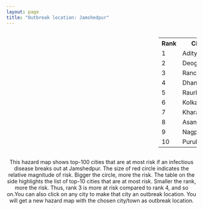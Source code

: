 ```yaml
---
layout: page
title: "Outbreak location: Jamshedpur"
---
```

<div style="width: 100%; overflow: auto;">
<div style="width: 75%; float: left;">
<div id="mapid">
<script src="https://buda-magenta.github.io/hazard_map/load_map.js"></script>

<script>
var marker_outbreak = L.marker([22.801519, 86.202958],{"autoPan": true}).addTo(map); marker_outbreak.bindTooltip("Jamshedpur").openTooltip();

var circle_1 = L.circle([22.782355, 86.159003], {"pane": "markerPane", "color": "red", "fill": true, "fillOpacity": 0.2, "fillRule": "evenodd", "lineCap": "round", "lineJoin": "round", "opacity": 1.0, "radius": 54634, "stroke": true, "weight": 3}).addTo(map);
circle_1.bindTooltip("Adityapur<br>rank: 1<br>hazard index: 0.054635")
circle_1.bindPopup('<a href="https://buda-magenta.github.io/hazard_map/Adityapur">Adityapur</a>')

var circle_2 = L.circle([24.476642, 86.606732], {"pane": "markerPane", "color": "red", "fill": true, "fillOpacity": 0.2, "fillRule": "evenodd", "lineCap": "round", "lineJoin": "round", "opacity": 1.0, "radius": 39598, "stroke": true, "weight": 3}).addTo(map);
circle_2.bindTooltip("Deoghar<br>rank: 2<br>hazard index: 0.039598")
circle_2.bindPopup('<a href="https://buda-magenta.github.io/hazard_map/Deoghar">Deoghar</a>')

var circle_3 = L.circle([23.370035, 85.325013], {"pane": "markerPane", "color": "red", "fill": true, "fillOpacity": 0.2, "fillRule": "evenodd", "lineCap": "round", "lineJoin": "round", "opacity": 1.0, "radius": 36575, "stroke": true, "weight": 3}).addTo(map);
circle_3.bindTooltip("Ranchi<br>rank: 3<br>hazard index: 0.036576")
circle_3.bindPopup('<a href="https://buda-magenta.github.io/hazard_map/Ranchi">Ranchi</a>')

var circle_4 = L.circle([23.795281, 86.430964], {"pane": "markerPane", "color": "red", "fill": true, "fillOpacity": 0.2, "fillRule": "evenodd", "lineCap": "round", "lineJoin": "round", "opacity": 1.0, "radius": 34448, "stroke": true, "weight": 3}).addTo(map);
circle_4.bindTooltip("Dhanbad<br>rank: 4<br>hazard index: 0.034449")
circle_4.bindPopup('<a href="https://buda-magenta.github.io/hazard_map/Dhanbad">Dhanbad</a>')

var circle_5 = L.circle([22.214285, 84.872437], {"pane": "markerPane", "color": "red", "fill": true, "fillOpacity": 0.2, "fillRule": "evenodd", "lineCap": "round", "lineJoin": "round", "opacity": 1.0, "radius": 32489, "stroke": true, "weight": 3}).addTo(map);
circle_5.bindTooltip("Raurkela<br>rank: 5<br>hazard index: 0.032489")
circle_5.bindPopup('<a href="https://buda-magenta.github.io/hazard_map/Raurkela">Raurkela</a>')

var circle_6 = L.circle([22.541418, 88.357691], {"pane": "markerPane", "color": "red", "fill": true, "fillOpacity": 0.2, "fillRule": "evenodd", "lineCap": "round", "lineJoin": "round", "opacity": 1.0, "radius": 27474, "stroke": true, "weight": 3}).addTo(map);
circle_6.bindTooltip("Kolkata<br>rank: 6<br>hazard index: 0.027474")
circle_6.bindPopup('<a href="https://buda-magenta.github.io/hazard_map/Kolkata">Kolkata</a>')

var circle_7 = L.circle([25.133173, 86.525040], {"pane": "markerPane", "color": "red", "fill": true, "fillOpacity": 0.2, "fillRule": "evenodd", "lineCap": "round", "lineJoin": "round", "opacity": 1.0, "radius": 19431, "stroke": true, "weight": 3}).addTo(map);
circle_7.bindTooltip("Kharagpur<br>rank: 7<br>hazard index: 0.019431")
circle_7.bindPopup('<a href="https://buda-magenta.github.io/hazard_map/Kharagpur">Kharagpur</a>')

var circle_8 = L.circle([23.687130, 86.974659], {"pane": "markerPane", "color": "red", "fill": true, "fillOpacity": 0.2, "fillRule": "evenodd", "lineCap": "round", "lineJoin": "round", "opacity": 1.0, "radius": 10624, "stroke": true, "weight": 3}).addTo(map);
circle_8.bindTooltip("Asansol<br>rank: 8<br>hazard index: 0.010624")
circle_8.bindPopup('<a href="https://buda-magenta.github.io/hazard_map/Asansol">Asansol</a>')

var circle_9 = L.circle([21.149813, 79.082056], {"pane": "markerPane", "color": "red", "fill": true, "fillOpacity": 0.2, "fillRule": "evenodd", "lineCap": "round", "lineJoin": "round", "opacity": 1.0, "radius": 9338, "stroke": true, "weight": 3}).addTo(map);
circle_9.bindTooltip("Nagpur<br>rank: 9<br>hazard index: 0.009339")
circle_9.bindPopup('<a href="https://buda-magenta.github.io/hazard_map/Nagpur">Nagpur</a>')

var circle_10 = L.circle([23.332200, 86.361600], {"pane": "markerPane", "color": "red", "fill": true, "fillOpacity": 0.2, "fillRule": "evenodd", "lineCap": "round", "lineJoin": "round", "opacity": 1.0, "radius": 8910, "stroke": true, "weight": 3}).addTo(map);
circle_10.bindTooltip("Purulia<br>rank: 10<br>hazard index: 0.008911")
circle_10.bindPopup('<a href="https://buda-magenta.github.io/hazard_map/Purulia">Purulia</a>')

var circle_11 = L.circle([25.609324, 85.123525], {"pane": "markerPane", "color": "red", "fill": true, "fillOpacity": 0.2, "fillRule": "evenodd", "lineCap": "round", "lineJoin": "round", "opacity": 1.0, "radius": 8481, "stroke": true, "weight": 3}).addTo(map);
circle_11.bindTooltip("Patna<br>rank: 11<br>hazard index: 0.008481")
circle_11.bindPopup('<a href="https://buda-magenta.github.io/hazard_map/Patna">Patna</a>')

var circle_12 = L.circle([28.651718, 77.221939], {"pane": "markerPane", "color": "red", "fill": true, "fillOpacity": 0.2, "fillRule": "evenodd", "lineCap": "round", "lineJoin": "round", "opacity": 1.0, "radius": 6478, "stroke": true, "weight": 3}).addTo(map);
circle_12.bindTooltip("Delhi<br>rank: 12<br>hazard index: 0.006478")
circle_12.bindPopup('<a href="https://buda-magenta.github.io/hazard_map/Delhi">Delhi</a>')

var circle_13 = L.circle([23.699128, 85.991069], {"pane": "markerPane", "color": "red", "fill": true, "fillOpacity": 0.2, "fillRule": "evenodd", "lineCap": "round", "lineJoin": "round", "opacity": 1.0, "radius": 6440, "stroke": true, "weight": 3}).addTo(map);
circle_13.bindTooltip("Bokaro<br>rank: 13<br>hazard index: 0.006440")
circle_13.bindPopup('<a href="https://buda-magenta.github.io/hazard_map/Bokaro">Bokaro</a>')

var circle_14 = L.circle([22.383333, 82.133333], {"pane": "markerPane", "color": "red", "fill": true, "fillOpacity": 0.2, "fillRule": "evenodd", "lineCap": "round", "lineJoin": "round", "opacity": 1.0, "radius": 5863, "stroke": true, "weight": 3}).addTo(map);
circle_14.bindTooltip("Bilaspur<br>rank: 14<br>hazard index: 0.005864")
circle_14.bindPopup('<a href="https://buda-magenta.github.io/hazard_map/Bilaspur">Bilaspur</a>')

var circle_15 = L.circle([20.266777, 85.843559], {"pane": "markerPane", "color": "red", "fill": true, "fillOpacity": 0.2, "fillRule": "evenodd", "lineCap": "round", "lineJoin": "round", "opacity": 1.0, "radius": 5602, "stroke": true, "weight": 3}).addTo(map);
circle_15.bindTooltip("Bhubaneswar<br>rank: 15<br>hazard index: 0.005603")
circle_15.bindPopup('<a href="https://buda-magenta.github.io/hazard_map/Bhubaneswar">Bhubaneswar</a>')

var circle_16 = L.circle([21.237947, 81.633683], {"pane": "markerPane", "color": "red", "fill": true, "fillOpacity": 0.2, "fillRule": "evenodd", "lineCap": "round", "lineJoin": "round", "opacity": 1.0, "radius": 5123, "stroke": true, "weight": 3}).addTo(map);
circle_16.bindTooltip("Raipur<br>rank: 16<br>hazard index: 0.005124")
circle_16.bindPopup('<a href="https://buda-magenta.github.io/hazard_map/Raipur">Raipur</a>')

var circle_17 = L.circle([20.468600, 85.879200], {"pane": "markerPane", "color": "red", "fill": true, "fillOpacity": 0.2, "fillRule": "evenodd", "lineCap": "round", "lineJoin": "round", "opacity": 1.0, "radius": 4052, "stroke": true, "weight": 3}).addTo(map);
circle_17.bindTooltip("Cuttack<br>rank: 17<br>hazard index: 0.004053")
circle_17.bindPopup('<a href="https://buda-magenta.github.io/hazard_map/Cuttack">Cuttack</a>')

var circle_18 = L.circle([21.400000, 83.883333], {"pane": "markerPane", "color": "red", "fill": true, "fillOpacity": 0.2, "fillRule": "evenodd", "lineCap": "round", "lineJoin": "round", "opacity": 1.0, "radius": 3386, "stroke": true, "weight": 3}).addTo(map);
circle_18.bindTooltip("Sambalpur<br>rank: 18<br>hazard index: 0.003386")
circle_18.bindPopup('<a href="https://buda-magenta.github.io/hazard_map/Sambalpur">Sambalpur</a>')

var circle_19 = L.circle([21.063329, 86.505373], {"pane": "markerPane", "color": "red", "fill": true, "fillOpacity": 0.2, "fillRule": "evenodd", "lineCap": "round", "lineJoin": "round", "opacity": 1.0, "radius": 3160, "stroke": true, "weight": 3}).addTo(map);
circle_19.bindTooltip("Bhadrak<br>rank: 19<br>hazard index: 0.003160")
circle_19.bindPopup('<a href="https://buda-magenta.github.io/hazard_map/Bhadrak">Bhadrak</a>')

var circle_20 = L.circle([21.500000, 86.750000], {"pane": "markerPane", "color": "red", "fill": true, "fillOpacity": 0.2, "fillRule": "evenodd", "lineCap": "round", "lineJoin": "round", "opacity": 1.0, "radius": 3051, "stroke": true, "weight": 3}).addTo(map);
circle_20.bindTooltip("Baleshwar<br>rank: 20<br>hazard index: 0.003051")
circle_20.bindPopup('<a href="https://buda-magenta.github.io/hazard_map/Baleshwar">Baleshwar</a>')

var circle_21 = L.circle([19.075990, 72.877393], {"pane": "markerPane", "color": "red", "fill": true, "fillOpacity": 0.2, "fillRule": "evenodd", "lineCap": "round", "lineJoin": "round", "opacity": 1.0, "radius": 2524, "stroke": true, "weight": 3}).addTo(map);
circle_21.bindTooltip("Mumbai<br>rank: 21<br>hazard index: 0.002525")
circle_21.bindPopup('<a href="https://buda-magenta.github.io/hazard_map/Mumbai">Mumbai</a>')

var circle_22 = L.circle([22.500000, 83.500000], {"pane": "markerPane", "color": "red", "fill": true, "fillOpacity": 0.2, "fillRule": "evenodd", "lineCap": "round", "lineJoin": "round", "opacity": 1.0, "radius": 2418, "stroke": true, "weight": 3}).addTo(map);
circle_22.bindTooltip("Raigarh<br>rank: 22<br>hazard index: 0.002419")
circle_22.bindPopup('<a href="https://buda-magenta.github.io/hazard_map/Raigarh">Raigarh</a>')

var circle_23 = L.circle([21.200996, 81.335426], {"pane": "markerPane", "color": "red", "fill": true, "fillOpacity": 0.2, "fillRule": "evenodd", "lineCap": "round", "lineJoin": "round", "opacity": 1.0, "radius": 2219, "stroke": true, "weight": 3}).addTo(map);
circle_23.bindTooltip("Bhilai Nagar<br>rank: 23<br>hazard index: 0.002219")
circle_23.bindPopup('<a href="https://buda-magenta.github.io/hazard_map/Bhilai_Nagar">Bhilai Nagar</a>')

var circle_24 = L.circle([25.286698, 87.132254], {"pane": "markerPane", "color": "red", "fill": true, "fillOpacity": 0.2, "fillRule": "evenodd", "lineCap": "round", "lineJoin": "round", "opacity": 1.0, "radius": 2140, "stroke": true, "weight": 3}).addTo(map);
circle_24.bindTooltip("Bhagalpur<br>rank: 24<br>hazard index: 0.002141")
circle_24.bindPopup('<a href="https://buda-magenta.github.io/hazard_map/Bhagalpur">Bhagalpur</a>')

var circle_25 = L.circle([26.148658, 85.340013], {"pane": "markerPane", "color": "red", "fill": true, "fillOpacity": 0.2, "fillRule": "evenodd", "lineCap": "round", "lineJoin": "round", "opacity": 1.0, "radius": 1891, "stroke": true, "weight": 3}).addTo(map);
circle_25.bindTooltip("Muzaffarpur<br>rank: 25<br>hazard index: 0.001892")
circle_25.bindPopup('<a href="https://buda-magenta.github.io/hazard_map/Muzaffarpur">Muzaffarpur</a>')

var circle_26 = L.circle([23.730215, 86.839671], {"pane": "markerPane", "color": "red", "fill": true, "fillOpacity": 0.2, "fillRule": "evenodd", "lineCap": "round", "lineJoin": "round", "opacity": 1.0, "radius": 1828, "stroke": true, "weight": 3}).addTo(map);
circle_26.bindTooltip("Kulti<br>rank: 26<br>hazard index: 0.001828")
circle_26.bindPopup('<a href="https://buda-magenta.github.io/hazard_map/Kulti">Kulti</a>')

var circle_27 = L.circle([20.843512, 75.525927], {"pane": "markerPane", "color": "red", "fill": true, "fillOpacity": 0.2, "fillRule": "evenodd", "lineCap": "round", "lineJoin": "round", "opacity": 1.0, "radius": 1683, "stroke": true, "weight": 3}).addTo(map);
circle_27.bindTooltip("Jalgaon<br>rank: 27<br>hazard index: 0.001684")
circle_27.bindPopup('<a href="https://buda-magenta.github.io/hazard_map/Jalgaon">Jalgaon</a>')

var circle_28 = L.circle([26.460914, 80.321759], {"pane": "markerPane", "color": "red", "fill": true, "fillOpacity": 0.2, "fillRule": "evenodd", "lineCap": "round", "lineJoin": "round", "opacity": 1.0, "radius": 1457, "stroke": true, "weight": 3}).addTo(map);
circle_28.bindTooltip("Kanpur<br>rank: 28<br>hazard index: 0.001458")
circle_28.bindPopup('<a href="https://buda-magenta.github.io/hazard_map/Kanpur">Kanpur</a>')

var circle_29 = L.circle([21.199035, 81.397955], {"pane": "markerPane", "color": "red", "fill": true, "fillOpacity": 0.2, "fillRule": "evenodd", "lineCap": "round", "lineJoin": "round", "opacity": 1.0, "radius": 1362, "stroke": true, "weight": 3}).addTo(map);
circle_29.bindTooltip("Durg<br>rank: 29<br>hazard index: 0.001362")
circle_29.bindPopup('<a href="https://buda-magenta.github.io/hazard_map/Durg">Durg</a>')

var circle_30 = L.circle([22.472223, 88.093845], {"pane": "markerPane", "color": "red", "fill": true, "fillOpacity": 0.2, "fillRule": "evenodd", "lineCap": "round", "lineJoin": "round", "opacity": 1.0, "radius": 1268, "stroke": true, "weight": 3}).addTo(map);
circle_30.bindTooltip("Uluberia<br>rank: 30<br>hazard index: 0.001268")
circle_30.bindPopup('<a href="https://buda-magenta.github.io/hazard_map/Uluberia">Uluberia</a>')

var circle_31 = L.circle([12.979120, 77.591300], {"pane": "markerPane", "color": "red", "fill": true, "fillOpacity": 0.2, "fillRule": "evenodd", "lineCap": "round", "lineJoin": "round", "opacity": 1.0, "radius": 1230, "stroke": true, "weight": 3}).addTo(map);
circle_31.bindTooltip("Bangalore<br>rank: 31<br>hazard index: 0.001230")
circle_31.bindPopup('<a href="https://buda-magenta.github.io/hazard_map/Bangalore">Bangalore</a>')

var circle_32 = L.circle([23.535048, 87.338043], {"pane": "markerPane", "color": "red", "fill": true, "fillOpacity": 0.2, "fillRule": "evenodd", "lineCap": "round", "lineJoin": "round", "opacity": 1.0, "radius": 1228, "stroke": true, "weight": 3}).addTo(map);
circle_32.bindTooltip("Durgapur<br>rank: 32<br>hazard index: 0.001228")
circle_32.bindPopup('<a href="https://buda-magenta.github.io/hazard_map/Durgapur">Durgapur</a>')

var circle_33 = L.circle([25.572433, 83.609605], {"pane": "markerPane", "color": "red", "fill": true, "fillOpacity": 0.2, "fillRule": "evenodd", "lineCap": "round", "lineJoin": "round", "opacity": 1.0, "radius": 1181, "stroke": true, "weight": 3}).addTo(map);
circle_33.bindTooltip("Medinipur<br>rank: 33<br>hazard index: 0.001181")
circle_33.bindPopup('<a href="https://buda-magenta.github.io/hazard_map/Medinipur">Medinipur</a>')

var circle_34 = L.circle([19.087076, 82.023572], {"pane": "markerPane", "color": "red", "fill": true, "fillOpacity": 0.2, "fillRule": "evenodd", "lineCap": "round", "lineJoin": "round", "opacity": 1.0, "radius": 1178, "stroke": true, "weight": 3}).addTo(map);
circle_34.bindTooltip("Jagdalpur<br>rank: 34<br>hazard index: 0.001179")
circle_34.bindPopup('<a href="https://buda-magenta.github.io/hazard_map/Jagdalpur">Jagdalpur</a>')

var circle_35 = L.circle([23.967515, 85.438846], {"pane": "markerPane", "color": "red", "fill": true, "fillOpacity": 0.2, "fillRule": "evenodd", "lineCap": "round", "lineJoin": "round", "opacity": 1.0, "radius": 1120, "stroke": true, "weight": 3}).addTo(map);
circle_35.bindTooltip("Hazaribagh<br>rank: 35<br>hazard index: 0.001121")
circle_35.bindPopup('<a href="https://buda-magenta.github.io/hazard_map/Hazaribagh">Hazaribagh</a>')

var circle_36 = L.circle([30.909016, 75.851601], {"pane": "markerPane", "color": "red", "fill": true, "fillOpacity": 0.2, "fillRule": "evenodd", "lineCap": "round", "lineJoin": "round", "opacity": 1.0, "radius": 1106, "stroke": true, "weight": 3}).addTo(map);
circle_36.bindTooltip("Ludhiana<br>rank: 36<br>hazard index: 0.001106")
circle_36.bindPopup('<a href="https://buda-magenta.github.io/hazard_map/Ludhiana">Ludhiana</a>')

var circle_37 = L.circle([23.250000, 87.750000], {"pane": "markerPane", "color": "red", "fill": true, "fillOpacity": 0.2, "fillRule": "evenodd", "lineCap": "round", "lineJoin": "round", "opacity": 1.0, "radius": 1102, "stroke": true, "weight": 3}).addTo(map);
circle_37.bindTooltip("Barddhaman<br>rank: 37<br>hazard index: 0.001103")
circle_37.bindPopup('<a href="https://buda-magenta.github.io/hazard_map/Barddhaman">Barddhaman</a>')

var circle_38 = L.circle([25.773344, 84.784977], {"pane": "markerPane", "color": "red", "fill": true, "fillOpacity": 0.2, "fillRule": "evenodd", "lineCap": "round", "lineJoin": "round", "opacity": 1.0, "radius": 1084, "stroke": true, "weight": 3}).addTo(map);
circle_38.bindTooltip("Chapra<br>rank: 38<br>hazard index: 0.001084")
circle_38.bindPopup('<a href="https://buda-magenta.github.io/hazard_map/Chapra">Chapra</a>')

var circle_39 = L.circle([19.807608, 85.825254], {"pane": "markerPane", "color": "red", "fill": true, "fillOpacity": 0.2, "fillRule": "evenodd", "lineCap": "round", "lineJoin": "round", "opacity": 1.0, "radius": 1067, "stroke": true, "weight": 3}).addTo(map);
circle_39.bindTooltip("Puri<br>rank: 39<br>hazard index: 0.001068")
circle_39.bindPopup('<a href="https://buda-magenta.github.io/hazard_map/Puri">Puri</a>')

var circle_40 = L.circle([24.796436, 85.007956], {"pane": "markerPane", "color": "red", "fill": true, "fillOpacity": 0.2, "fillRule": "evenodd", "lineCap": "round", "lineJoin": "round", "opacity": 1.0, "radius": 941, "stroke": true, "weight": 3}).addTo(map);
circle_40.bindTooltip("Gaya<br>rank: 40<br>hazard index: 0.000941")
circle_40.bindPopup('<a href="https://buda-magenta.github.io/hazard_map/Gaya">Gaya</a>')

var circle_41 = L.circle([22.591260, 88.390964], {"pane": "markerPane", "color": "red", "fill": true, "fillOpacity": 0.2, "fillRule": "evenodd", "lineCap": "round", "lineJoin": "round", "opacity": 1.0, "radius": 804, "stroke": true, "weight": 3}).addTo(map);
circle_41.bindTooltip("Bidhan Nagar<br>rank: 41<br>hazard index: 0.000804")
circle_41.bindPopup('<a href="https://buda-magenta.github.io/hazard_map/Bidhan_Nagar">Bidhan Nagar</a>')

var circle_42 = L.circle([25.720581, 85.255560], {"pane": "markerPane", "color": "red", "fill": true, "fillOpacity": 0.2, "fillRule": "evenodd", "lineCap": "round", "lineJoin": "round", "opacity": 1.0, "radius": 791, "stroke": true, "weight": 3}).addTo(map);
circle_42.bindTooltip("Hajipur<br>rank: 42<br>hazard index: 0.000791")
circle_42.bindPopup('<a href="https://buda-magenta.github.io/hazard_map/Hajipur">Hajipur</a>')

var circle_43 = L.circle([31.634308, 74.873679], {"pane": "markerPane", "color": "red", "fill": true, "fillOpacity": 0.2, "fillRule": "evenodd", "lineCap": "round", "lineJoin": "round", "opacity": 1.0, "radius": 776, "stroke": true, "weight": 3}).addTo(map);
circle_43.bindTooltip("Amritsar<br>rank: 43<br>hazard index: 0.000776")
circle_43.bindPopup('<a href="https://buda-magenta.github.io/hazard_map/Amritsar">Amritsar</a>')

var circle_44 = L.circle([17.723128, 83.301284], {"pane": "markerPane", "color": "red", "fill": true, "fillOpacity": 0.2, "fillRule": "evenodd", "lineCap": "round", "lineJoin": "round", "opacity": 1.0, "radius": 772, "stroke": true, "weight": 3}).addTo(map);
circle_44.bindTooltip("Visakhapatnam<br>rank: 44<br>hazard index: 0.000773")
circle_44.bindPopup('<a href="https://buda-magenta.github.io/hazard_map/Visakhapatnam">Visakhapatnam</a>')

var circle_45 = L.circle([25.623400, 85.041700], {"pane": "markerPane", "color": "red", "fill": true, "fillOpacity": 0.2, "fillRule": "evenodd", "lineCap": "round", "lineJoin": "round", "opacity": 1.0, "radius": 752, "stroke": true, "weight": 3}).addTo(map);
circle_45.bindTooltip("Dinapur Nizamat<br>rank: 45<br>hazard index: 0.000752")
circle_45.bindPopup('<a href="https://buda-magenta.github.io/hazard_map/Dinapur_Nizamat">Dinapur Nizamat</a>')

var circle_46 = L.circle([26.838100, 80.934600], {"pane": "markerPane", "color": "red", "fill": true, "fillOpacity": 0.2, "fillRule": "evenodd", "lineCap": "round", "lineJoin": "round", "opacity": 1.0, "radius": 725, "stroke": true, "weight": 3}).addTo(map);
circle_46.bindTooltip("Lucknow<br>rank: 46<br>hazard index: 0.000725")
circle_46.bindPopup('<a href="https://buda-magenta.github.io/hazard_map/Lucknow">Lucknow</a>')

var circle_47 = L.circle([21.934900, 86.732400], {"pane": "markerPane", "color": "red", "fill": true, "fillOpacity": 0.2, "fillRule": "evenodd", "lineCap": "round", "lineJoin": "round", "opacity": 1.0, "radius": 607, "stroke": true, "weight": 3}).addTo(map);
circle_47.bindTooltip("Baripada<br>rank: 47<br>hazard index: 0.000608")
circle_47.bindPopup('<a href="https://buda-magenta.github.io/hazard_map/Baripada">Baripada</a>')

var circle_48 = L.circle([20.972740, 80.691555], {"pane": "markerPane", "color": "red", "fill": true, "fillOpacity": 0.2, "fillRule": "evenodd", "lineCap": "round", "lineJoin": "round", "opacity": 1.0, "radius": 595, "stroke": true, "weight": 3}).addTo(map);
circle_48.bindTooltip("Rajnandgaon<br>rank: 48<br>hazard index: 0.000595")
circle_48.bindPopup('<a href="https://buda-magenta.github.io/hazard_map/Rajnandgaon">Rajnandgaon</a>')

var circle_49 = L.circle([31.292011, 75.568058], {"pane": "markerPane", "color": "red", "fill": true, "fillOpacity": 0.2, "fillRule": "evenodd", "lineCap": "round", "lineJoin": "round", "opacity": 1.0, "radius": 590, "stroke": true, "weight": 3}).addTo(map);
circle_49.bindTooltip("Jalandhar<br>rank: 49<br>hazard index: 0.000591")
circle_49.bindPopup('<a href="https://buda-magenta.github.io/hazard_map/Jalandhar">Jalandhar</a>')

var circle_50 = L.circle([25.438130, 81.833800], {"pane": "markerPane", "color": "red", "fill": true, "fillOpacity": 0.2, "fillRule": "evenodd", "lineCap": "round", "lineJoin": "round", "opacity": 1.0, "radius": 558, "stroke": true, "weight": 3}).addTo(map);
circle_50.bindTooltip("Allahabad<br>rank: 50<br>hazard index: 0.000558")
circle_50.bindPopup('<a href="https://buda-magenta.github.io/hazard_map/Allahabad">Allahabad</a>')

var circle_51 = L.circle([23.131954, 87.207397], {"pane": "markerPane", "color": "red", "fill": true, "fillOpacity": 0.2, "fillRule": "evenodd", "lineCap": "round", "lineJoin": "round", "opacity": 1.0, "radius": 542, "stroke": true, "weight": 3}).addTo(map);
circle_51.bindTooltip("Bankura<br>rank: 51<br>hazard index: 0.000542")
circle_51.bindPopup('<a href="https://buda-magenta.github.io/hazard_map/Bankura">Bankura</a>')

var circle_52 = L.circle([21.145629, 80.268387], {"pane": "markerPane", "color": "red", "fill": true, "fillOpacity": 0.2, "fillRule": "evenodd", "lineCap": "round", "lineJoin": "round", "opacity": 1.0, "radius": 509, "stroke": true, "weight": 3}).addTo(map);
circle_52.bindTooltip("Gondiya<br>rank: 52<br>hazard index: 0.000509")
circle_52.bindPopup('<a href="https://buda-magenta.github.io/hazard_map/Gondiya">Gondiya</a>')

var circle_53 = L.circle([17.388786, 78.461065], {"pane": "markerPane", "color": "red", "fill": true, "fillOpacity": 0.2, "fillRule": "evenodd", "lineCap": "round", "lineJoin": "round", "opacity": 1.0, "radius": 477, "stroke": true, "weight": 3}).addTo(map);
circle_53.bindTooltip("Hyderabad<br>rank: 53<br>hazard index: 0.000478")
circle_53.bindPopup('<a href="https://buda-magenta.github.io/hazard_map/Hyderabad">Hyderabad</a>')

var circle_54 = L.circle([25.335649, 83.007629], {"pane": "markerPane", "color": "red", "fill": true, "fillOpacity": 0.2, "fillRule": "evenodd", "lineCap": "round", "lineJoin": "round", "opacity": 1.0, "radius": 406, "stroke": true, "weight": 3}).addTo(map);
circle_54.bindTooltip("Varanasi<br>rank: 54<br>hazard index: 0.000407")
circle_54.bindPopup('<a href="https://buda-magenta.github.io/hazard_map/Varanasi">Varanasi</a>')

var circle_55 = L.circle([26.716413, 88.430992], {"pane": "markerPane", "color": "red", "fill": true, "fillOpacity": 0.2, "fillRule": "evenodd", "lineCap": "round", "lineJoin": "round", "opacity": 1.0, "radius": 398, "stroke": true, "weight": 3}).addTo(map);
circle_55.bindTooltip("Siliguri<br>rank: 55<br>hazard index: 0.000398")
circle_55.bindPopup('<a href="https://buda-magenta.github.io/hazard_map/Siliguri">Siliguri</a>')

var circle_56 = L.circle([27.876990, 78.137290], {"pane": "markerPane", "color": "red", "fill": true, "fillOpacity": 0.2, "fillRule": "evenodd", "lineCap": "round", "lineJoin": "round", "opacity": 1.0, "radius": 387, "stroke": true, "weight": 3}).addTo(map);
circle_56.bindTooltip("Aligarh<br>rank: 56<br>hazard index: 0.000388")
circle_56.bindPopup('<a href="https://buda-magenta.github.io/hazard_map/Aligarh">Aligarh</a>')

var circle_57 = L.circle([23.160894, 79.949770], {"pane": "markerPane", "color": "red", "fill": true, "fillOpacity": 0.2, "fillRule": "evenodd", "lineCap": "round", "lineJoin": "round", "opacity": 1.0, "radius": 382, "stroke": true, "weight": 3}).addTo(map);
circle_57.bindTooltip("Jabalpur<br>rank: 57<br>hazard index: 0.000383")
circle_57.bindPopup('<a href="https://buda-magenta.github.io/hazard_map/Jabalpur">Jabalpur</a>')

var circle_58 = L.circle([22.519770, 82.629515], {"pane": "markerPane", "color": "red", "fill": true, "fillOpacity": 0.2, "fillRule": "evenodd", "lineCap": "round", "lineJoin": "round", "opacity": 1.0, "radius": 347, "stroke": true, "weight": 3}).addTo(map);
circle_58.bindTooltip("Korba<br>rank: 58<br>hazard index: 0.000347")
circle_58.bindPopup('<a href="https://buda-magenta.github.io/hazard_map/Korba">Korba</a>')

var circle_59 = L.circle([22.890183, 88.426939], {"pane": "markerPane", "color": "red", "fill": true, "fillOpacity": 0.2, "fillRule": "evenodd", "lineCap": "round", "lineJoin": "round", "opacity": 1.0, "radius": 313, "stroke": true, "weight": 3}).addTo(map);
circle_59.bindTooltip("Naihati<br>rank: 59<br>hazard index: 0.000314")
circle_59.bindPopup('<a href="https://buda-magenta.github.io/hazard_map/Naihati">Naihati</a>')

var circle_60 = L.circle([22.028124, 88.063265], {"pane": "markerPane", "color": "red", "fill": true, "fillOpacity": 0.2, "fillRule": "evenodd", "lineCap": "round", "lineJoin": "round", "opacity": 1.0, "radius": 299, "stroke": true, "weight": 3}).addTo(map);
circle_60.bindTooltip("Haldia<br>rank: 60<br>hazard index: 0.000300")
circle_60.bindPopup('<a href="https://buda-magenta.github.io/hazard_map/Haldia">Haldia</a>')

var circle_61 = L.circle([26.083143, 86.032571], {"pane": "markerPane", "color": "red", "fill": true, "fillOpacity": 0.2, "fillRule": "evenodd", "lineCap": "round", "lineJoin": "round", "opacity": 1.0, "radius": 294, "stroke": true, "weight": 3}).addTo(map);
circle_61.bindTooltip("Darbhanga<br>rank: 61<br>hazard index: 0.000295")
circle_61.bindPopup('<a href="https://buda-magenta.github.io/hazard_map/Darbhanga">Darbhanga</a>')

var circle_62 = L.circle([21.154541, 77.644296], {"pane": "markerPane", "color": "red", "fill": true, "fillOpacity": 0.2, "fillRule": "evenodd", "lineCap": "round", "lineJoin": "round", "opacity": 1.0, "radius": 278, "stroke": true, "weight": 3}).addTo(map);
circle_62.bindTooltip("Amravati<br>rank: 62<br>hazard index: 0.000278")
circle_62.bindPopup('<a href="https://buda-magenta.github.io/hazard_map/Amravati">Amravati</a>')

var circle_63 = L.circle([18.521428, 73.854454], {"pane": "markerPane", "color": "red", "fill": true, "fillOpacity": 0.2, "fillRule": "evenodd", "lineCap": "round", "lineJoin": "round", "opacity": 1.0, "radius": 268, "stroke": true, "weight": 3}).addTo(map);
circle_63.bindTooltip("Pune<br>rank: 63<br>hazard index: 0.000268")
circle_63.bindPopup('<a href="https://buda-magenta.github.io/hazard_map/Pune">Pune</a>')

var circle_64 = L.circle([27.177366, 78.389912], {"pane": "markerPane", "color": "red", "fill": true, "fillOpacity": 0.2, "fillRule": "evenodd", "lineCap": "round", "lineJoin": "round", "opacity": 1.0, "radius": 267, "stroke": true, "weight": 3}).addTo(map);
circle_64.bindTooltip("Firozabad<br>rank: 64<br>hazard index: 0.000267")
circle_64.bindPopup('<a href="https://buda-magenta.github.io/hazard_map/Firozabad">Firozabad</a>')

var circle_65 = L.circle([22.695034, 88.377060], {"pane": "markerPane", "color": "red", "fill": true, "fillOpacity": 0.2, "fillRule": "evenodd", "lineCap": "round", "lineJoin": "round", "opacity": 1.0, "radius": 240, "stroke": true, "weight": 3}).addTo(map);
circle_65.bindTooltip("Panihati<br>rank: 65<br>hazard index: 0.000241")
circle_65.bindPopup('<a href="https://buda-magenta.github.io/hazard_map/Panihati">Panihati</a>')

var circle_66 = L.circle([25.623457, 84.596839], {"pane": "markerPane", "color": "red", "fill": true, "fillOpacity": 0.2, "fillRule": "evenodd", "lineCap": "round", "lineJoin": "round", "opacity": 1.0, "radius": 234, "stroke": true, "weight": 3}).addTo(map);
circle_66.bindTooltip("Arrah<br>rank: 66<br>hazard index: 0.000234")
circle_66.bindPopup('<a href="https://buda-magenta.github.io/hazard_map/Arrah">Arrah</a>')

var circle_67 = L.circle([28.457876, 79.405571], {"pane": "markerPane", "color": "red", "fill": true, "fillOpacity": 0.2, "fillRule": "evenodd", "lineCap": "round", "lineJoin": "round", "opacity": 1.0, "radius": 224, "stroke": true, "weight": 3}).addTo(map);
circle_67.bindTooltip("Bareilly<br>rank: 67<br>hazard index: 0.000225")
circle_67.bindPopup('<a href="https://buda-magenta.github.io/hazard_map/Bareilly">Bareilly</a>')

var circle_68 = L.circle([28.863842, 78.805778], {"pane": "markerPane", "color": "red", "fill": true, "fillOpacity": 0.2, "fillRule": "evenodd", "lineCap": "round", "lineJoin": "round", "opacity": 1.0, "radius": 222, "stroke": true, "weight": 3}).addTo(map);
circle_68.bindTooltip("Moradabad<br>rank: 68<br>hazard index: 0.000223")
circle_68.bindPopup('<a href="https://buda-magenta.github.io/hazard_map/Moradabad">Moradabad</a>')

var circle_69 = L.circle([25.680654, 88.124646], {"pane": "markerPane", "color": "red", "fill": true, "fillOpacity": 0.2, "fillRule": "evenodd", "lineCap": "round", "lineJoin": "round", "opacity": 1.0, "radius": 219, "stroke": true, "weight": 3}).addTo(map);
circle_69.bindTooltip("Raiganj<br>rank: 69<br>hazard index: 0.000220")
circle_69.bindPopup('<a href="https://buda-magenta.github.io/hazard_map/Raiganj">Raiganj</a>')

var circle_70 = L.circle([20.030976, 79.358139], {"pane": "markerPane", "color": "red", "fill": true, "fillOpacity": 0.2, "fillRule": "evenodd", "lineCap": "round", "lineJoin": "round", "opacity": 1.0, "radius": 219, "stroke": true, "weight": 3}).addTo(map);
circle_70.bindTooltip("Chandrapur<br>rank: 70<br>hazard index: 0.000219")
circle_70.bindPopup('<a href="https://buda-magenta.github.io/hazard_map/Chandrapur">Chandrapur</a>')

var circle_71 = L.circle([32.718561, 74.858092], {"pane": "markerPane", "color": "red", "fill": true, "fillOpacity": 0.2, "fillRule": "evenodd", "lineCap": "round", "lineJoin": "round", "opacity": 1.0, "radius": 219, "stroke": true, "weight": 3}).addTo(map);
circle_71.bindTooltip("Jammu<br>rank: 71<br>hazard index: 0.000219")
circle_71.bindPopup('<a href="https://buda-magenta.github.io/hazard_map/Jammu">Jammu</a>')

var circle_72 = L.circle([13.083694, 80.270186], {"pane": "markerPane", "color": "red", "fill": true, "fillOpacity": 0.2, "fillRule": "evenodd", "lineCap": "round", "lineJoin": "round", "opacity": 1.0, "radius": 218, "stroke": true, "weight": 3}).addTo(map);
circle_72.bindTooltip("Chennai<br>rank: 72<br>hazard index: 0.000219")
circle_72.bindPopup('<a href="https://buda-magenta.github.io/hazard_map/Chennai">Chennai</a>')

var circle_73 = L.circle([23.021624, 72.579707], {"pane": "markerPane", "color": "red", "fill": true, "fillOpacity": 0.2, "fillRule": "evenodd", "lineCap": "round", "lineJoin": "round", "opacity": 1.0, "radius": 211, "stroke": true, "weight": 3}).addTo(map);
circle_73.bindTooltip("Ahmedabad<br>rank: 73<br>hazard index: 0.000212")
circle_73.bindPopup('<a href="https://buda-magenta.github.io/hazard_map/Ahmedabad">Ahmedabad</a>')

var circle_74 = L.circle([24.965712, 88.127778], {"pane": "markerPane", "color": "red", "fill": true, "fillOpacity": 0.2, "fillRule": "evenodd", "lineCap": "round", "lineJoin": "round", "opacity": 1.0, "radius": 196, "stroke": true, "weight": 3}).addTo(map);
circle_74.bindTooltip("English Bazar<br>rank: 74<br>hazard index: 0.000197")
circle_74.bindPopup('<a href="https://buda-magenta.github.io/hazard_map/English_Bazar">English Bazar</a>')

var circle_75 = L.circle([22.670728, 88.376342], {"pane": "markerPane", "color": "red", "fill": true, "fillOpacity": 0.2, "fillRule": "evenodd", "lineCap": "round", "lineJoin": "round", "opacity": 1.0, "radius": 195, "stroke": true, "weight": 3}).addTo(map);
circle_75.bindTooltip("Kamarhati<br>rank: 75<br>hazard index: 0.000196")
circle_75.bindPopup('<a href="https://buda-magenta.github.io/hazard_map/Kamarhati">Kamarhati</a>')

var circle_76 = L.circle([26.180598, 91.753943], {"pane": "markerPane", "color": "red", "fill": true, "fillOpacity": 0.2, "fillRule": "evenodd", "lineCap": "round", "lineJoin": "round", "opacity": 1.0, "radius": 192, "stroke": true, "weight": 3}).addTo(map);
circle_76.bindTooltip("Guwahati<br>rank: 76<br>hazard index: 0.000193")
circle_76.bindPopup('<a href="https://buda-magenta.github.io/hazard_map/Guwahati">Guwahati</a>')

var circle_77 = L.circle([23.122634, 83.198189], {"pane": "markerPane", "color": "red", "fill": true, "fillOpacity": 0.2, "fillRule": "evenodd", "lineCap": "round", "lineJoin": "round", "opacity": 1.0, "radius": 189, "stroke": true, "weight": 3}).addTo(map);
circle_77.bindTooltip("Ambikapur<br>rank: 77<br>hazard index: 0.000189")
circle_77.bindPopup('<a href="https://buda-magenta.github.io/hazard_map/Ambikapur">Ambikapur</a>')

var circle_78 = L.circle([24.900100, 84.018211], {"pane": "markerPane", "color": "red", "fill": true, "fillOpacity": 0.2, "fillRule": "evenodd", "lineCap": "round", "lineJoin": "round", "opacity": 1.0, "radius": 179, "stroke": true, "weight": 3}).addTo(map);
circle_78.bindTooltip("Sasaram<br>rank: 78<br>hazard index: 0.000180")
circle_78.bindPopup('<a href="https://buda-magenta.github.io/hazard_map/Sasaram">Sasaram</a>')

var circle_79 = L.circle([22.646958, 88.343612], {"pane": "markerPane", "color": "red", "fill": true, "fillOpacity": 0.2, "fillRule": "evenodd", "lineCap": "round", "lineJoin": "round", "opacity": 1.0, "radius": 179, "stroke": true, "weight": 3}).addTo(map);
circle_79.bindTooltip("Bally<br>rank: 79<br>hazard index: 0.000179")
circle_79.bindPopup('<a href="https://buda-magenta.github.io/hazard_map/Bally">Bally</a>')

var circle_80 = L.circle([29.988077, 77.508130], {"pane": "markerPane", "color": "red", "fill": true, "fillOpacity": 0.2, "fillRule": "evenodd", "lineCap": "round", "lineJoin": "round", "opacity": 1.0, "radius": 175, "stroke": true, "weight": 3}).addTo(map);
circle_80.bindTooltip("Saharanpur<br>rank: 80<br>hazard index: 0.000176")
circle_80.bindPopup('<a href="https://buda-magenta.github.io/hazard_map/Saharanpur">Saharanpur</a>')

var circle_81 = L.circle([16.508759, 80.618510], {"pane": "markerPane", "color": "red", "fill": true, "fillOpacity": 0.2, "fillRule": "evenodd", "lineCap": "round", "lineJoin": "round", "opacity": 1.0, "radius": 170, "stroke": true, "weight": 3}).addTo(map);
circle_81.bindTooltip("Vijayawada<br>rank: 81<br>hazard index: 0.000170")
circle_81.bindPopup('<a href="https://buda-magenta.github.io/hazard_map/Vijayawada">Vijayawada</a>')

var circle_82 = L.circle([28.651718, 77.221939], {"pane": "markerPane", "color": "red", "fill": true, "fillOpacity": 0.2, "fillRule": "evenodd", "lineCap": "round", "lineJoin": "round", "opacity": 1.0, "radius": 162, "stroke": true, "weight": 3}).addTo(map);
circle_82.bindTooltip("Dehri<br>rank: 82<br>hazard index: 0.000163")
circle_82.bindPopup('<a href="https://buda-magenta.github.io/hazard_map/Dehri">Dehri</a>')

var circle_83 = L.circle([22.508621, 88.253218], {"pane": "markerPane", "color": "red", "fill": true, "fillOpacity": 0.2, "fillRule": "evenodd", "lineCap": "round", "lineJoin": "round", "opacity": 1.0, "radius": 159, "stroke": true, "weight": 3}).addTo(map);
circle_83.bindTooltip("Maheshtala<br>rank: 83<br>hazard index: 0.000160")
circle_83.bindPopup('<a href="https://buda-magenta.github.io/hazard_map/Maheshtala">Maheshtala</a>')

var circle_84 = L.circle([25.205305, 85.514612], {"pane": "markerPane", "color": "red", "fill": true, "fillOpacity": 0.2, "fillRule": "evenodd", "lineCap": "round", "lineJoin": "round", "opacity": 1.0, "radius": 151, "stroke": true, "weight": 3}).addTo(map);
circle_84.bindTooltip("Biharsharif<br>rank: 84<br>hazard index: 0.000152")
circle_84.bindPopup('<a href="https://buda-magenta.github.io/hazard_map/Biharsharif">Biharsharif</a>')

var circle_85 = L.circle([21.735348, 81.944459], {"pane": "markerPane", "color": "red", "fill": true, "fillOpacity": 0.2, "fillRule": "evenodd", "lineCap": "round", "lineJoin": "round", "opacity": 1.0, "radius": 150, "stroke": true, "weight": 3}).addTo(map);
circle_85.bindTooltip("Bhatpara<br>rank: 85<br>hazard index: 0.000151")
circle_85.bindPopup('<a href="https://buda-magenta.github.io/hazard_map/Bhatpara">Bhatpara</a>')

var circle_86 = L.circle([25.196826, 76.000893], {"pane": "markerPane", "color": "red", "fill": true, "fillOpacity": 0.2, "fillRule": "evenodd", "lineCap": "round", "lineJoin": "round", "opacity": 1.0, "radius": 146, "stroke": true, "weight": 3}).addTo(map);
circle_86.bindTooltip("Kota<br>rank: 86<br>hazard index: 0.000147")
circle_86.bindPopup('<a href="https://buda-magenta.github.io/hazard_map/Kota">Kota</a>')

var circle_87 = L.circle([22.870214, 88.419608], {"pane": "markerPane", "color": "red", "fill": true, "fillOpacity": 0.2, "fillRule": "evenodd", "lineCap": "round", "lineJoin": "round", "opacity": 1.0, "radius": 144, "stroke": true, "weight": 3}).addTo(map);
circle_87.bindTooltip("Barrackpur<br>rank: 87<br>hazard index: 0.000145")
circle_87.bindPopup('<a href="https://buda-magenta.github.io/hazard_map/Barrackpur">Barrackpur</a>')

var circle_88 = L.circle([19.194329, 72.970178], {"pane": "markerPane", "color": "red", "fill": true, "fillOpacity": 0.2, "fillRule": "evenodd", "lineCap": "round", "lineJoin": "round", "opacity": 1.0, "radius": 141, "stroke": true, "weight": 3}).addTo(map);
circle_88.bindTooltip("Thane<br>rank: 88<br>hazard index: 0.000141")
circle_88.bindPopup('<a href="https://buda-magenta.github.io/hazard_map/Thane">Thane</a>')

var circle_89 = L.circle([23.405848, 88.495894], {"pane": "markerPane", "color": "red", "fill": true, "fillOpacity": 0.2, "fillRule": "evenodd", "lineCap": "round", "lineJoin": "round", "opacity": 1.0, "radius": 138, "stroke": true, "weight": 3}).addTo(map);
circle_89.bindTooltip("Krishnanagar<br>rank: 89<br>hazard index: 0.000138")
circle_89.bindPopup('<a href="https://buda-magenta.github.io/hazard_map/Krishnanagar">Krishnanagar</a>')

var circle_90 = L.circle([25.329791, 86.456777], {"pane": "markerPane", "color": "red", "fill": true, "fillOpacity": 0.2, "fillRule": "evenodd", "lineCap": "round", "lineJoin": "round", "opacity": 1.0, "radius": 136, "stroke": true, "weight": 3}).addTo(map);
circle_90.bindTooltip("Jamalpur<br>rank: 90<br>hazard index: 0.000136")
circle_90.bindPopup('<a href="https://buda-magenta.github.io/hazard_map/Jamalpur">Jamalpur</a>')

var circle_91 = L.circle([25.512719, 86.090571], {"pane": "markerPane", "color": "red", "fill": true, "fillOpacity": 0.2, "fillRule": "evenodd", "lineCap": "round", "lineJoin": "round", "opacity": 1.0, "radius": 133, "stroke": true, "weight": 3}).addTo(map);
circle_91.bindTooltip("Begusarai<br>rank: 91<br>hazard index: 0.000134")
circle_91.bindPopup('<a href="https://buda-magenta.github.io/hazard_map/Begusarai">Begusarai</a>')

var circle_92 = L.circle([21.170200, 72.831100], {"pane": "markerPane", "color": "red", "fill": true, "fillOpacity": 0.2, "fillRule": "evenodd", "lineCap": "round", "lineJoin": "round", "opacity": 1.0, "radius": 131, "stroke": true, "weight": 3}).addTo(map);
circle_92.bindTooltip("Surat<br>rank: 92<br>hazard index: 0.000132")
circle_92.bindPopup('<a href="https://buda-magenta.github.io/hazard_map/Surat">Surat</a>')

var circle_93 = L.circle([20.993276, 75.839983], {"pane": "markerPane", "color": "red", "fill": true, "fillOpacity": 0.2, "fillRule": "evenodd", "lineCap": "round", "lineJoin": "round", "opacity": 1.0, "radius": 131, "stroke": true, "weight": 3}).addTo(map);
circle_93.bindTooltip("Bhusawal<br>rank: 93<br>hazard index: 0.000131")
circle_93.bindPopup('<a href="https://buda-magenta.github.io/hazard_map/Bhusawal">Bhusawal</a>')

var circle_94 = L.circle([24.379576, 88.585573], {"pane": "markerPane", "color": "red", "fill": true, "fillOpacity": 0.2, "fillRule": "evenodd", "lineCap": "round", "lineJoin": "round", "opacity": 1.0, "radius": 130, "stroke": true, "weight": 3}).addTo(map);
circle_94.bindTooltip("Baharampur<br>rank: 94<br>hazard index: 0.000131")
circle_94.bindPopup('<a href="https://buda-magenta.github.io/hazard_map/Baharampur">Baharampur</a>')

var circle_95 = L.circle([29.391275, 76.977168], {"pane": "markerPane", "color": "red", "fill": true, "fillOpacity": 0.2, "fillRule": "evenodd", "lineCap": "round", "lineJoin": "round", "opacity": 1.0, "radius": 128, "stroke": true, "weight": 3}).addTo(map);
circle_95.bindTooltip("Panipat<br>rank: 95<br>hazard index: 0.000128")
circle_95.bindPopup('<a href="https://buda-magenta.github.io/hazard_map/Panipat">Panipat</a>')

var circle_96 = L.circle([29.680327, 76.989625], {"pane": "markerPane", "color": "red", "fill": true, "fillOpacity": 0.2, "fillRule": "evenodd", "lineCap": "round", "lineJoin": "round", "opacity": 1.0, "radius": 124, "stroke": true, "weight": 3}).addTo(map);
circle_96.bindTooltip("Karnal<br>rank: 96<br>hazard index: 0.000125")
circle_96.bindPopup('<a href="https://buda-magenta.github.io/hazard_map/Karnal">Karnal</a>')

var circle_97 = L.circle([29.003314, 77.016732], {"pane": "markerPane", "color": "red", "fill": true, "fillOpacity": 0.2, "fillRule": "evenodd", "lineCap": "round", "lineJoin": "round", "opacity": 1.0, "radius": 120, "stroke": true, "weight": 3}).addTo(map);
circle_97.bindTooltip("Sonipat<br>rank: 97<br>hazard index: 0.000121")
circle_97.bindPopup('<a href="https://buda-magenta.github.io/hazard_map/Sonipat">Sonipat</a>')

var circle_98 = L.circle([24.935635, 82.647701], {"pane": "markerPane", "color": "red", "fill": true, "fillOpacity": 0.2, "fillRule": "evenodd", "lineCap": "round", "lineJoin": "round", "opacity": 1.0, "radius": 115, "stroke": true, "weight": 3}).addTo(map);
circle_98.bindTooltip("Mirzapur<br>rank: 98<br>hazard index: 0.000116")
circle_98.bindPopup('<a href="https://buda-magenta.github.io/hazard_map/Mirzapur">Mirzapur</a>')

var circle_99 = L.circle([26.718324, 79.090254], {"pane": "markerPane", "color": "red", "fill": true, "fillOpacity": 0.2, "fillRule": "evenodd", "lineCap": "round", "lineJoin": "round", "opacity": 1.0, "radius": 113, "stroke": true, "weight": 3}).addTo(map);
circle_99.bindTooltip("Etawah<br>rank: 99<br>hazard index: 0.000114")
circle_99.bindPopup('<a href="https://buda-magenta.github.io/hazard_map/Etawah">Etawah</a>')

var circle_100 = L.circle([23.258486, 77.401989], {"pane": "markerPane", "color": "red", "fill": true, "fillOpacity": 0.2, "fillRule": "evenodd", "lineCap": "round", "lineJoin": "round", "opacity": 1.0, "radius": 110, "stroke": true, "weight": 3}).addTo(map);
circle_100.bindTooltip("Bhopal<br>rank: 100<br>hazard index: 0.000110")
circle_100.bindPopup('<a href="https://buda-magenta.github.io/hazard_map/Bhopal">Bhopal</a>')
</script>
</div>
</div>


<div style="width: 20%; float: right;">
<table>
<tr>
<th>Rank</th>
<th>City</th>
</tr>

<tr>
<td>1</td>
<td>Adityapur</td>
</tr>

<tr>
<td>2</td>
<td>Deoghar</td>
</tr>

<tr>
<td>3</td>
<td>Ranchi</td>
</tr>

<tr>
<td>4</td>
<td>Dhanbad</td>
</tr>

<tr>
<td>5</td>
<td>Raurkela</td>
</tr>

<tr>
<td>6</td>
<td>Kolkata</td>
</tr>

<tr>
<td>7</td>
<td>Kharagpur</td>
</tr>

<tr>
<td>8</td>
<td>Asansol</td>
</tr>

<tr>
<td>9</td>
<td>Nagpur</td>
</tr>

<tr>
<td>10</td>
<td>Purulia</td>
</tr>

</table>
</div>
</div>


<p align="center">This hazard map shows top-100 cities that are at most risk if an infectious disease breaks out at Jamshedpur. The size of red circle indicates the relative magnitude of risk. Bigger the circle, more the risk. The table on the side highlights the list of top-10 cities that are at most risk. Smaller the rank, more the risk. Thus, rank 3 is more at risk compared to rank 4, and so on.You can also click on any city to make that city an outbreak location. You will get a new hazard map with the chosen city/town as outbreak location.
</p>